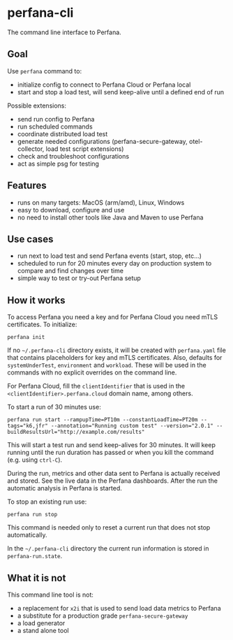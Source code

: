 # perfana-cli

The command line interface to Perfana.

## Goal

Use `perfana` command to:
* initialize config to connect to Perfana Cloud or Perfana local
* start and stop a load test, will send keep-alive until a defined end of run

Possible extensions:
* send run config to Perfana
* run scheduled commands
* coordinate distributed load test
* generate needed configurations (perfana-secure-gateway, otel-collector, load test script extensions)
* check and troubleshoot configurations
* act as simple psg for testing

## Features

* runs on many targets: MacOS (arm/amd), Linux, Windows
* easy to download, configure and use
* no need to install other tools like Java and Maven to use Perfana

## Use cases

* run next to load test and send Perfana events (start, stop, etc...)
* scheduled to run for 20 minutes every day on production system to compare and find changes over time
* simple way to test or try-out Perfana setup

## How it works

To access Perfana you need a key and for Perfana Cloud you need mTLS certificates. To initialize:

    perfana init

If no `~/.perfana-cli` directory exists, it will be created with `perfana.yaml` file that contains
placeholders for key and mTLS certificates. Also, defaults for `systemUnderTest`, `environment` and `workload`.
These will be used in the commands with no explicit overrides on the command line.

For Perfana Cloud, fill the `clientIdentifier` that is used in the `<clientIdentifier>.perfana.cloud` domain name, among others.

To start a run of 30 minutes use:

    perfana run start --rampupTime=PT10m --constantLoadTime=PT20m --tags="k6,jfr" --annotation="Running custom test" --version="2.0.1" --buildResultsUrl="http://example.com/results"

This will start a test run and send keep-alives for 30 minutes. It will keep running until the 
run duration has passed or when you kill the command (e.g. using `ctrl-C`).

During the run, metrics and other data sent to Perfana is actually received and stored. See the
live data in the Perfana dashboards. After the run the automatic analysis in Perfana is started.

To stop an existing run use:

    perfana run stop

This command is needed only to reset a current run that does not stop automatically.
   
In the `~/.perfana-cli` directory the current run information is stored in `perfana-run.state`.

## What it is not

This command line tool is not: 
* a replacement for `x2i` that is used to send load data metrics to Perfana
* a substitute for a production grade `perfana-secure-gateway`
* a load generator
* a stand alone tool